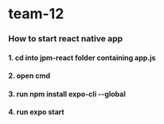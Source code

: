 # team-12

### How to start react native app

#### 1. cd into jpm-react folder containing app.js
#### 2. open cmd
#### 3. run npm install expo-cli --global
#### 4. run expo start
